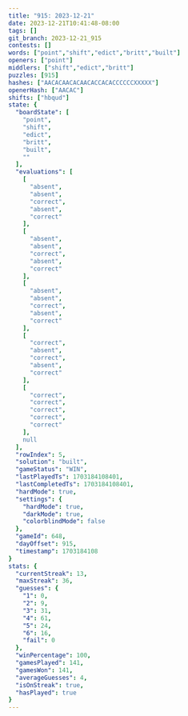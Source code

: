 ```yaml
---
title: "915: 2023-12-21"
date: 2023-12-21T10:41:48-08:00
tags: []
git_branch: 2023-12-21_915
contests: []
words: ["point","shift","edict","britt","built"]
openers: ["point"]
middlers: ["shift","edict","britt"]
puzzles: [915]
hashes: ["AACACAACACAACACCACACCCCCCXXXXX"]
openerHash: ["AACAC"]
shifts: ["hbqud"]
state: {
  "boardState": [
    "point",
    "shift",
    "edict",
    "britt",
    "built",
    ""
  ],
  "evaluations": [
    [
      "absent",
      "absent",
      "correct",
      "absent",
      "correct"
    ],
    [
      "absent",
      "absent",
      "correct",
      "absent",
      "correct"
    ],
    [
      "absent",
      "absent",
      "correct",
      "absent",
      "correct"
    ],
    [
      "correct",
      "absent",
      "correct",
      "absent",
      "correct"
    ],
    [
      "correct",
      "correct",
      "correct",
      "correct",
      "correct"
    ],
    null
  ],
  "rowIndex": 5,
  "solution": "built",
  "gameStatus": "WIN",
  "lastPlayedTs": 1703184108401,
  "lastCompletedTs": 1703184108401,
  "hardMode": true,
  "settings": {
    "hardMode": true,
    "darkMode": true,
    "colorblindMode": false
  },
  "gameId": 648,
  "dayOffset": 915,
  "timestamp": 1703184108
}
stats: {
  "currentStreak": 13,
  "maxStreak": 36,
  "guesses": {
    "1": 0,
    "2": 9,
    "3": 31,
    "4": 61,
    "5": 24,
    "6": 16,
    "fail": 0
  },
  "winPercentage": 100,
  "gamesPlayed": 141,
  "gamesWon": 141,
  "averageGuesses": 4,
  "isOnStreak": true,
  "hasPlayed": true
}
---
```

<!-- more -->
